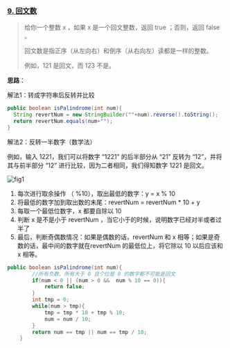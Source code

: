 ### [9. 回文数](https://leetcode.cn/problems/palindrome-number/)

> 给你一个整数 x ，如果 x 是一个回文整数，返回 true ；否则，返回 false 。
>
> 回文数是指正序（从左向右）和倒序（从右向左）读都是一样的整数。
>
> 例如，121 是回文，而 123 不是。
>

**思路**：

解法1：转成字符串后反转并比较

```java
public boolean isPalindrome(int num){
  String revertNum = new StringBuilder(""+num).reverse().toString();
  return revertNum.equals(num+"");
}
```

解法2：反转一半数字（数学法）

例如，输入 1221，我们可以将数字 “1221” 的后半部分从 “21” 反转为 “12”，并将其与前半部分 “12” 进行比较，因为二者相同，我们得知数字 1221 是回文。

![fig1](https://tva1.sinaimg.cn/large/e6c9d24ely1h35m91kil7j20zk0k00uc.jpg)

1. 每次进行取余操作 （ %10），取出最低的数字：y = x % 10
2. 将最低的数字加到取出数的末尾：revertNum = revertNum * 10 + y
3. 每取一个最低位数字，x 都要自除以 10
4. 判断 x 是不是小于 revertNum ，当它小于的时候，说明数字已经对半或者过半了
5. 最后，判断奇偶数情况：如果是偶数的话，revertNum 和 x 相等；如果是奇数的话，最中间的数字就在revertNum 的最低位上，将它除以 10 以后应该和 x 相等。

```java
public boolean isPalindrome(int num){
        //所有负数、所有大于 0 且个位是 0 的数字都不可能是回文
        if(num < 0 || (num > 0 &&  num % 10 == 0)){
            return false;
        }
        int tmp = 0;
        while(num > tmp){
            tmp = tmp * 10 + tmp % 10;
            num = num / 10;
        }
        return num == tmp || num == tmp / 10;
    }
```

